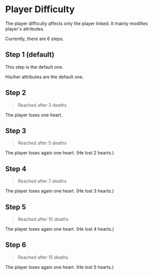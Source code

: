 # Player Difficulty

The player difficulty affects only the player linked.
It mainly modifies player's attributes.

Currently, there are 6 steps.

## Step 1 (default)

This step is the default one.

His/her attributes are the default one.

## Step 2

> Reached after 3 deaths

The player loses one heart.

## Step 3

> Reached after 5 deaths

The player loses again one heart. 
(He lost 2 hearts.)

## Step 4

> Reached after 7 deaths

The player loses again one heart. 
(He lost 3 hearts.)

## Step 5

> Reached after 10 deaths

The player loses again one heart. 
(He lost 4 hearts.)

## Step 6

> Reached after 15 deaths

The player loses again one heart. 
(He lost 5 hearts.)
